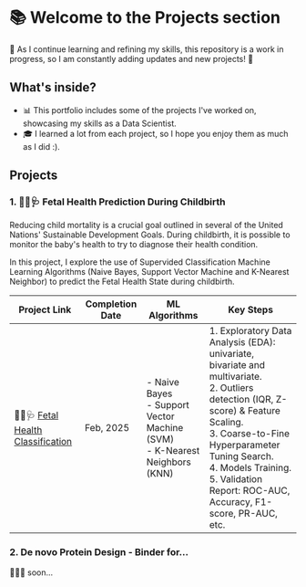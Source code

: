 # 📚 Welcome to the Projects section

🚧 As I continue learning and refining my skills, this repository is a work in progress, so I am constantly adding updates and new projects! 🚀

## What's inside?  

- 📊 This portfolio includes some of the projects I've worked on, showcasing my skills as a Data Scientist.
- 🎓 I learned a lot from each project, so I hope you enjoy them as much as I did :).


## Projects  

### 1. 👶🏻🩺 **Fetal Health Prediction During Childbirth**  

Reducing child mortality is a crucial goal outlined in several of the United Nations' Sustainable Development Goals. During childbirth, it is possible to monitor the baby's health to try to diagnose their health condition.

In this project, I explore the use of Supervided Classification Machine Learning Algorithms (Naive Bayes, Support Vector Machine and K-Nearest Neighbor) to predict the Fetal Health State during childbirth.

| Project Link | Completion Date | ML Algorithms |Key Steps 
|---|---|---|---|
|👶🏻🩺 [Fetal Health Classification](https://github.com/mjimenezj/Portfolio/blob/main/Projects/Project_1/README.md) | Feb, 2025 | - Naive Bayes <br> - Support Vector Machine (SVM) <br> - K-Nearest Neighbors (KNN)  | 1. Exploratory Data Analysis (EDA): univariate, bivariate and multivariate. <br> 2. Outliers detection (IQR, Z-score) & Feature Scaling. <br> 3. Coarse-to-Fine Hyperparameter Tuning Search. <br> 4. Models Training. <br> 5. Validation Report: ROC-AUC, Accuracy, F1-score, PR-AUC, etc. |


### 2. De novo Protein Design - Binder for...
🚧🚧🚧 soon...
